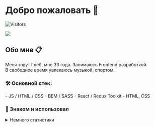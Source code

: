 <!---
pomehy/pomehy is a ✨ special ✨ repository because its `README.md` (this file) appears on your GitHub profile.
You can click the Preview link to take a look at your changes.
--->



# Добро пожаловать 👋
![Visitors](https://visitor-badge.glitch.me/badge?page_id=pomehy)


<a target="_blank" href="https://t.me/cottong"><img src="https://img.shields.io/badge/Telegram-000000?style=plastic&logo=Telegram&labelColor=white"/></a>

## Обо мне 📋

  Меня зовут Глеб, мне 33 года. Занимаюсь Frontend разработкой.<br/>
  В свободное время увлекаюсь музыкой, спортом. <br/>

<h3>🛠 Основной стек:</h3>
- JS / HTML / CSS
- BEM / SASS
- React / Redux Toolkit
- HTML, CSS
<!-- - HTML, CSS
- 
- JS (ES6)
- Шаблонизатор PUG
- Семантическая верстка
- Адаптивная верстка и автоматизация
- Ретиновая графика
- БЭМ
- Препроцессоры LESS, SASS
- GULP, Webpack
- Сборка спрайтов, Ретинизация и оптимизация изображений
- GIT
- Графические редакторы(Figma, Photoshop, CorelDraw) -->

<h3>🔨 Знаком и использовал</h3>


<details>
<summary>Немного статистики</summary>
<img height="140px" src="https://github-readme-stats.vercel.app/api?username=pomehy&hide_title=true&hide_border=true&show_icons=true&include_all_commits=true&count_private=true&line_height=21&text_color=000&icon_color=000&bg_color=ea6161,ffc64d,fffc4d,52fa5a,4dfcff,c64dff&theme=graywhite" /><br>
<!--START_SECTION:waka-->
<!--END_SECTION:waka-->
</details>
